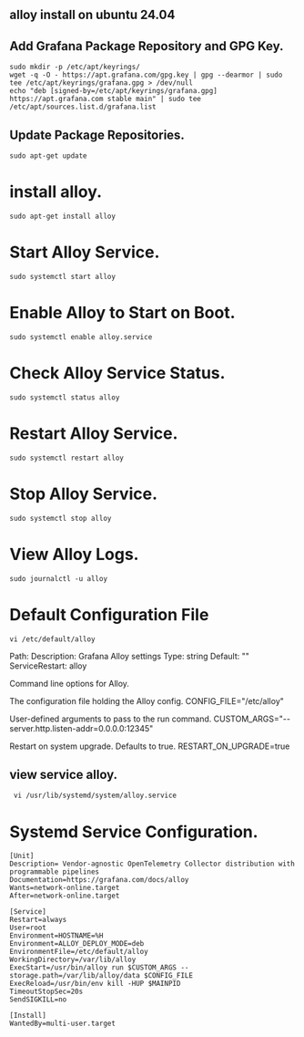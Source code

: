 ## alloy install on ubuntu 24.04

## Add Grafana Package Repository and GPG Key.
```
sudo mkdir -p /etc/apt/keyrings/
wget -q -O - https://apt.grafana.com/gpg.key | gpg --dearmor | sudo tee /etc/apt/keyrings/grafana.gpg > /dev/null
echo "deb [signed-by=/etc/apt/keyrings/grafana.gpg] https://apt.grafana.com stable main" | sudo tee /etc/apt/sources.list.d/grafana.list
```
## Update Package Repositories.
```
sudo apt-get update
```
# install alloy.
```
sudo apt-get install alloy
```
# Start Alloy Service.
```
sudo systemctl start alloy
```
# Enable Alloy to Start on Boot.
```
sudo systemctl enable alloy.service
```
# Check Alloy Service Status.
```
sudo systemctl status alloy
```
# Restart Alloy Service.
```
sudo systemctl restart alloy
```
# Stop Alloy Service.
```
sudo systemctl stop alloy
```
# View Alloy Logs.
```
sudo journalctl -u alloy
```
# Default Configuration File
```
vi /etc/default/alloy
```
Path:
 Description: Grafana Alloy settings
 Type:        string
 Default:     ""
 ServiceRestart: alloy

Command line options for Alloy.

The configuration file holding the Alloy config.
CONFIG_FILE="/etc/alloy"

User-defined arguments to pass to the run command.
CUSTOM_ARGS="--server.http.listen-addr=0.0.0.0:12345"

Restart on system upgrade. Defaults to true.
RESTART_ON_UPGRADE=true

## view service alloy.
```
 vi /usr/lib/systemd/system/alloy.service
```

# Systemd Service Configuration.
```
[Unit]
Description= Vendor-agnostic OpenTelemetry Collector distribution with programmable pipelines
Documentation=https://grafana.com/docs/alloy
Wants=network-online.target
After=network-online.target

[Service]
Restart=always
User=root
Environment=HOSTNAME=%H
Environment=ALLOY_DEPLOY_MODE=deb
EnvironmentFile=/etc/default/alloy
WorkingDirectory=/var/lib/alloy
ExecStart=/usr/bin/alloy run $CUSTOM_ARGS --storage.path=/var/lib/alloy/data $CONFIG_FILE
ExecReload=/usr/bin/env kill -HUP $MAINPID
TimeoutStopSec=20s
SendSIGKILL=no

[Install]
WantedBy=multi-user.target
```






